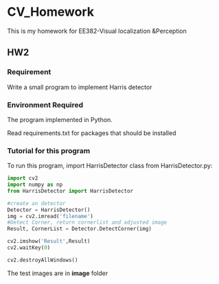 # CV_Homework

  This is my homework for EE382-Visual localization &Perception

## HW2

### Requirement

Write a small program to implement Harris detector

### Environment Required

The program implemented in Python.

Read requirements.txt for packages that should be installed



### Tutorial for this program

To run this program, import HarrisDetector class from HarrisDetector.py:

```python
import cv2
import numpy as np
from HarrisDetector import HarrisDetector

#create an detector
Detector = HarrisDetector()
img = cv2.imread('filename')
#Detect Corner, return cornerlist and adjusted image
Result, CornerList = Detector.DetectCorner(img)

cv2.imshow('Result',Result)
cv2.waitKey(0)

cv2.destroyAllWindows()

```



The test images are in **image** folder



